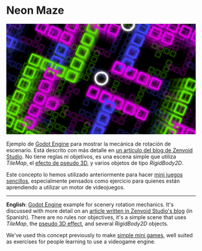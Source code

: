 # Neon Maze

![](screenshot.png)

Ejemplo de [Godot Engine](https://godotengine.org/) para mostrar la mecánica de rotación de escenario. Está descrito con más detalle en [un artículo del blog de Zenvoid Studio](https://games.zenvoid.org/blog/videojuegos/rotacion-del-escenario/). No tiene reglas ni objetivos, es una escena simple que utiliza *TileMap*, el [efecto de pseudo 3D](https://godotengine.org/article/godot-32-will-get-pseudo-3d-support-2d-engine), y varios objetos de tipo *RigidBody2D*.

Este concepto lo hemos utilizado anteriormente para hacer [mini juegos sencillos](https://games.zenvoid.org/blog/videojuegos/regreso-al-pasado/), especialmente pensados como ejercicio para quienes están aprendiendo a utilizar un motor de videojuegos.

---

**English**: [Godot Engine](https://godotengine.org/) example for scenery rotation mechanics. It's discussed with more detail on an [article written in Zenvoid Studio's blog](https://games.zenvoid.org/blog/videojuegos/rotacion-del-escenario/) (in Spanish). There are no rules nor objectives, it's a simple scene that uses *TileMap*, the [pseudo 3D effect](https://godotengine.org/article/godot-32-will-get-pseudo-3d-support-2d-engine), and several *RigidBody2D* objects.

We've used this concept previously to make [simple mini games](https://games.zenvoid.org/blog/videojuegos/regreso-al-pasado/), well suited as exercises for people learning to use a videogame engine.
